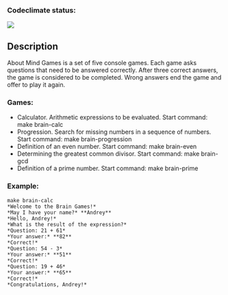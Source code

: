 ### Codeclimate status:
<a href="https://codeclimate.com/github/MisterFlicker/python-project-49/maintainability"><img src="https://api.codeclimate.com/v1/badges/50b7cdc90c8959ebe9ee/maintainability" /></a>

## Description

About
Mind Games is a set of five console games. Each game asks questions that need to be answered correctly. After three correct answers, the game is considered to be completed. Wrong answers end the game and offer to play it again.

### Games:

- Calculator. Arithmetic expressions to be evaluated. Start command: make brain-calc
- Progression. Search for missing numbers in a sequence of numbers. Start command: make brain-progression
- Definition of an even number. Start command: make brain-even
- Determining the greatest common divisor. Start command: make brain-gcd
- Definition of a prime number. Start command: make brain-prime

### Example:
```
make brain-calc  
*Welcome to the Brain Games!*  
*May I have your name?* **Andrey**  
*Hello, Andrey!*  
*What is the result of the expression?*  
*Question: 21 + 61*  
*Your answer:* **82**  
*Correct!*  
*Question: 54 - 3*  
*Your answer:* **51**  
*Correct!*  
*Question: 19 + 46*  
*Your answer:* **65**  
*Correct!*  
*Congratulations, Andrey!*  
```
